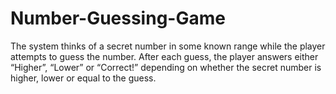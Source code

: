# Number-Guessing-Game
The system thinks of a secret number in some known range while the player attempts to guess the number. After each guess, the player answers either “Higher”, “Lower” or “Correct!” depending on whether the secret number is higher, lower or equal to the guess.
